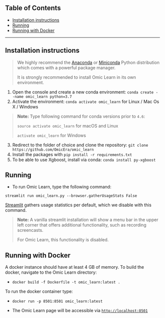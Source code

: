 ## **Table of Contents**
- [Installation instructions](#installation)
- [Running](#running)
- [Running with Docker](#running-with-docker)

---

## Installation instructions

> We highly recommend the [Anaconda](https://docs.conda.io/projects/conda/en/latest/user-guide/install/) or [Miniconda](https://docs.conda.io/en/latest/miniconda.html) Python distribution which comes with a powerful package manager. 
>
> It is strongly recommended to install Omic Learn in its own environment.

1. Open the console and create a new conda environment: `conda create --name omic_learn python=3.7`
2. Activate the environment: `conda activate omic_learn` for Linux / Mac Os X / Windows

>
> **Note:** Type following command for conda versions prior to `4.6`:
>
> `source activate omic_learn` for macOS and Linux
>
> `activate omic_learn` for Windows


3. Redirect to the folder of choice and clone the repository: `git clone https://github.com/OmicEra/omic_learn`
4. Install the packages with `pip install -r requirements.txt`
5. To be able to use Xgboost, install via conda: `conda install py-xgboost`

## Running

- To run Omic Learn, type the following command:

`streamlit run omic_learn.py --browser.gatherUsageStats False`

[Streamlit](https://www.streamlit.io/) gathers usage statistics per default, which we disable with this command.

> **Note:** A vanilla streamlit installation will show a menu bar in the upper left corner that offers additional functionality, such as recording screencasts. 
>
> For Omic Learn, this functionality is disabled. 

## Running with Docker

A docker instance should have at least 4 GB of memory. 
To build the docker, navigate to the Omic Learn directory: 

* `docker build -f Dockerfile -t omic_learn:latest .`

To run the docker container type:
* `docker run -p 8501:8501 omic_learn:latest`

* The Omic Learn page will be accessible via [`http://localhost:8501`](http://localhost:8501)
